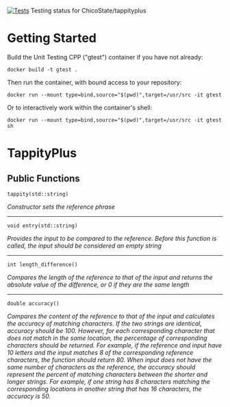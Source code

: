 [![Tests](https://github.com/ChicoState/q03-tappityplus-jthomas97/actions/workflows/testing.yml/badge.svg)](https://github.com/ChicoState/tappityplus/actions/workflows/testing.yml) Testing status for ChicoState/tappityplus

# Getting Started

Build the Unit Testing CPP ("gtest") container if you have not already:

`docker build -t gtest .`

Then run the container, with bound access to your repository:

`docker run --mount type=bind,source="$(pwd)",target=/usr/src -it gtest`

Or to interactively work within the container's shell:

`docker run --mount type=bind,source="$(pwd)",target=/usr/src -it gtest sh`


# TappityPlus

## Public Functions
`tappity(std::string)`

*Constructor sets the reference phrase*
___

`void entry(std::string)`

*Provides the input to be compared to the reference. Before this function is called, the input should be considered an empty string*
        
___

`int length_difference()`

*Compares the length of the reference to that of the input and returns the absolute value of the difference, or 0 if they are the same length*
        
___
`double accuracy()`

*Compares the content of the reference to that of the input and calculates the accuracy of matching characters. If the two strings are identical, accuracy should be 100. However, for each corresponding character that does not match in the same location, the percentage of corresponding characters should be returned. For example, if the reference and input have 10 letters and the input matches 8 of the corresponding reference characters, the function should return 80. When input does not have the same number of characters as the reference, the accuracy should represent the percent of matching characters between the shorter and longer strings. For example, if one string has 8 characters matching the corresponding locations in another string that has 16 characters, the accuracy is 50.*
